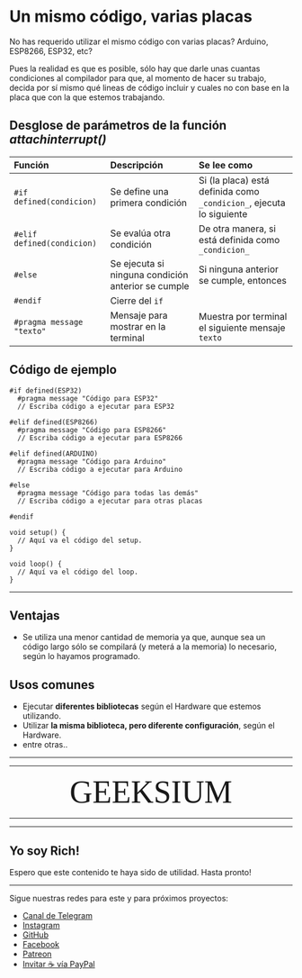 # Un mismo código, varias placas

No has requerido utilizar el mismo código con varias placas?
Arduino, ESP8266, ESP32, etc?

Pues la realidad es que es posible, sólo hay que darle unas cuantas condiciones al compilador para que, al momento de hacer su trabajo, decida por sí mismo qué lineas de código incluir y cuales no con base en la placa que con la que estemos trabajando.

## Desglose de parámetros de la función _attachinterrupt()_

| Función                        | Descripción                                        | Se lee como                                                          |
| :----------------------------- | :------------------------------------------------- | :------------------------------------------------------------------- |
| ```#if defined(condicion)```   | Se define una primera condición                    | Si (la placa) está definida como `_condicion_`, ejecuta lo siguiente |
| ```#elif defined(condicion)``` | Se evalúa otra condición                           | De otra manera, si está definida como  `_condicion_`                 |
| ```#else```                    | Se ejecuta si ninguna condición anterior se cumple | Si ninguna anterior se cumple, entonces                              |
| ```#endif```                   | Cierre del `if`                                    |                                                                      |
| ```#pragma message "texto" ``` | Mensaje para mostrar en la terminal                | Muestra por terminal el siguiente mensaje `texto`                    |

## Código de ejemplo

``` Arduino
#if defined(ESP32)
  #pragma message "Código para ESP32"
  // Escriba código a ejecutar para ESP32

#elif defined(ESP8266)
  #pragma message "Código para ESP8266"
  // Escriba código a ejecutar para ESP8266

#elif defined(ARDUINO)
  #pragma message "Código para Arduino"
  // Escriba código a ejecutar para Arduino

#else
  #pragma message "Código para todas las demás"
  // Escriba código a ejecutar para otras placas

#endif

void setup() {
  // Aquí va el código del setup.
}

void loop() {
  // Aquí va el código del loop.
}
```

---

## Ventajas

* Se utiliza una menor cantidad de memoria ya que, aunque sea un código largo sólo se compilará (y meterá a la memoria) lo necesario, según lo hayamos programado.


## Usos comunes

* Ejecutar **diferentes bibliotecas** según el Hardware que estemos utilizando.
* Utilizar **la misma biblioteca, pero diferente configuración**, según el Hardware.
* entre otras..

---

---

<div align="center"> <span style="font-family:'bebas neue extrabold'; font-size:4em;">GEEKSIUM</span> </div>

---

---

## Yo soy Rich!

Espero que este contenido te haya sido de utilidad.
Hasta pronto!

---

Sigue nuestras redes para este y para próximos proyectos:

- [Canal de Telegram](https://t.me/geeksium)
- [Instagram](https://instagram.com/geeksium)
- [GitHub](https://github.com/geeksium)
- [Facebook](https://facebook.com/geeksium)
- [Patreon](https://patreon.com/geeksium)
- [Invitar ☕ vía PayPal](https://paypal.me/richglz?country.x=MX&locale.x=es_XC)
